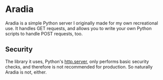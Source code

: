# Aradia
Aradia is a simple Python server I originally made for my own recreational use. It handles GET requests, and allows you to write your own Python scripts to handle POST requests, too.

## Security
The library it uses, Python's [http.server](https://docs.python.org/3/library/http.server.html), only performs basic security checks, and therefore is not recommended for production. So naturally Aradia is not, either.

